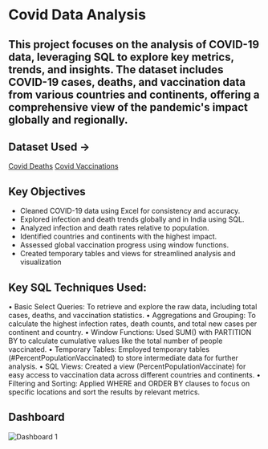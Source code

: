 # Covid Data Analysis
## This project focuses on the analysis of COVID-19 data, leveraging SQL to explore key metrics, trends, and insights. The dataset includes COVID-19 cases, deaths, and vaccination data from various countries and continents, offering a comprehensive view of the pandemic's impact globally and regionally.
## Dataset Used ->
 <a href="https://github.com/AlexTheAnalyst/Por...">Covid Deaths</a>
 <a href="https://github.com/AlexTheAnalyst/Por...">Covid Vaccinations</a>

## Key Objectives 
 * Cleaned COVID-19 data using Excel for consistency and accuracy.
 * Explored infection and death trends globally and in India using SQL.
 * Analyzed infection and death rates relative to population.
 * Identified countries and continents with the highest impact.
 * Assessed global vaccination progress using window functions.
 * Created temporary tables and views for streamlined analysis and visualization

## Key SQL Techniques Used:
•	Basic Select Queries: To retrieve and explore the raw data, including total cases, deaths, and vaccination statistics.
•	Aggregations and Grouping: To calculate the highest infection rates, death counts, and total new cases per continent and country.
•	Window Functions: Used SUM() with PARTITION BY to calculate cumulative values like the total number of people vaccinated.
•	Temporary Tables: Employed temporary tables (#PercentPopulationVaccinated) to store intermediate data for further analysis.
•	SQL Views: Created a view (PercentPopulationVaccinate) for easy access to vaccination data across different countries and continents.
•	Filtering and Sorting: Applied WHERE and ORDER BY clauses to focus on specific locations and sort the results by relevant metrics.

## Dashboard
![Dashboard 1](https://github.com/user-attachments/assets/1af3c94a-3784-4ad7-b9cd-1b29ae513a10)




